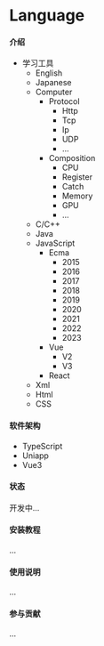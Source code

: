 # Language

#### 介绍
* 学习工具
	+ English
	+ Japanese
	+ Computer
		* Protocol
			+ Http
			+ Tcp
			+ Ip
			+ UDP
			+ ...
		* Composition
			+ CPU
			+ Register
			+ Catch
			+ Memory
			+ GPU
			+ ...
	+ C/C++
	+ Java
	+ JavaScript
		* Ecma
			* 2015
			* 2016
			* 2017
			* 2018
			* 2019
			* 2020
			* 2021
			* 2022
			* 2023
		* Vue
			+ V2
			+ V3
		* React
	+ Xml
	+ Html
	+ CSS

#### 软件架构
* TypeScript
* Uniapp
* Vue3

#### 状态
开发中...


#### 安装教程
...

#### 使用说明
...

#### 参与贡献
...
